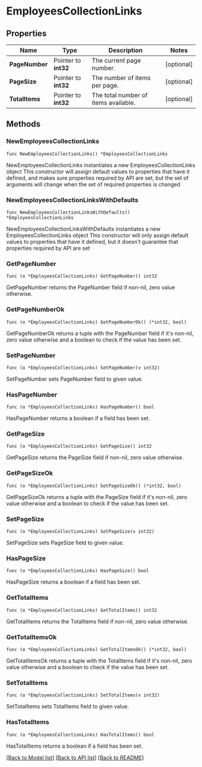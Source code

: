 # EmployeesCollectionLinks

## Properties

Name | Type | Description | Notes
------------ | ------------- | ------------- | -------------
**PageNumber** | Pointer to **int32** | The current page number. | [optional] 
**PageSize** | Pointer to **int32** | The number of items per page. | [optional] 
**TotalItems** | Pointer to **int32** | The total number of items available. | [optional] 

## Methods

### NewEmployeesCollectionLinks

`func NewEmployeesCollectionLinks() *EmployeesCollectionLinks`

NewEmployeesCollectionLinks instantiates a new EmployeesCollectionLinks object
This constructor will assign default values to properties that have it defined,
and makes sure properties required by API are set, but the set of arguments
will change when the set of required properties is changed

### NewEmployeesCollectionLinksWithDefaults

`func NewEmployeesCollectionLinksWithDefaults() *EmployeesCollectionLinks`

NewEmployeesCollectionLinksWithDefaults instantiates a new EmployeesCollectionLinks object
This constructor will only assign default values to properties that have it defined,
but it doesn't guarantee that properties required by API are set

### GetPageNumber

`func (o *EmployeesCollectionLinks) GetPageNumber() int32`

GetPageNumber returns the PageNumber field if non-nil, zero value otherwise.

### GetPageNumberOk

`func (o *EmployeesCollectionLinks) GetPageNumberOk() (*int32, bool)`

GetPageNumberOk returns a tuple with the PageNumber field if it's non-nil, zero value otherwise
and a boolean to check if the value has been set.

### SetPageNumber

`func (o *EmployeesCollectionLinks) SetPageNumber(v int32)`

SetPageNumber sets PageNumber field to given value.

### HasPageNumber

`func (o *EmployeesCollectionLinks) HasPageNumber() bool`

HasPageNumber returns a boolean if a field has been set.

### GetPageSize

`func (o *EmployeesCollectionLinks) GetPageSize() int32`

GetPageSize returns the PageSize field if non-nil, zero value otherwise.

### GetPageSizeOk

`func (o *EmployeesCollectionLinks) GetPageSizeOk() (*int32, bool)`

GetPageSizeOk returns a tuple with the PageSize field if it's non-nil, zero value otherwise
and a boolean to check if the value has been set.

### SetPageSize

`func (o *EmployeesCollectionLinks) SetPageSize(v int32)`

SetPageSize sets PageSize field to given value.

### HasPageSize

`func (o *EmployeesCollectionLinks) HasPageSize() bool`

HasPageSize returns a boolean if a field has been set.

### GetTotalItems

`func (o *EmployeesCollectionLinks) GetTotalItems() int32`

GetTotalItems returns the TotalItems field if non-nil, zero value otherwise.

### GetTotalItemsOk

`func (o *EmployeesCollectionLinks) GetTotalItemsOk() (*int32, bool)`

GetTotalItemsOk returns a tuple with the TotalItems field if it's non-nil, zero value otherwise
and a boolean to check if the value has been set.

### SetTotalItems

`func (o *EmployeesCollectionLinks) SetTotalItems(v int32)`

SetTotalItems sets TotalItems field to given value.

### HasTotalItems

`func (o *EmployeesCollectionLinks) HasTotalItems() bool`

HasTotalItems returns a boolean if a field has been set.


[[Back to Model list]](../README.md#documentation-for-models) [[Back to API list]](../README.md#documentation-for-api-endpoints) [[Back to README]](../README.md)



